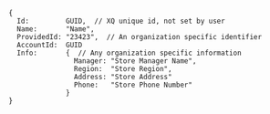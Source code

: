     {
      Id:         GUID,  // XQ unique id, not set by user
      Name:       "Name",
      ProvidedId: "23423",  // An organization specific identifier
      AccountId:  GUID   
      Info:       {  // Any organization specific information
                    Manager: "Store Manager Name",
                    Region:  "Store Region",
                    Address: "Store Address"
                    Phone:   "Store Phone Number"
                  }
    }

